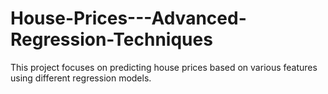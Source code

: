 # House-Prices---Advanced-Regression-Techniques
This project focuses on predicting house prices based on various features using different regression models.
